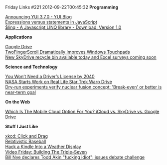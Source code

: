 Friday Links #221
2012-09-22T00:45:32
**Programming**

[Announcing YUI 3.7.0 - YUI Blog](http://www.yuiblog.com/blog/2012/09/18/announcing-yui-3-7-0/)   
[Expressions versus statements in JavaScript](http://www.2ality.com/2012/09/expressions-vs-statements.html)   
[$linq - A Javascript LINQ library - Download: Version 1.0](http://jscriptlinq.codeplex.com/releases/view/94574)

**Applications**

[Google Drive](https://www.google.com/intl/en_US/drive/start/index.html?authuser=0)   
[TwoFingerScroll Dramatically Improves Windows Touchpads](http://lifehacker.com/5943337/twofingerscroll-dramatically-improves-windows-touchpads)   
[New SkyDrive recycle bin available today and Excel surveys coming soon](http://windowsteamblog.com/skydrive/b/skydrive/archive/2012/09/18/new-skydrive-recycle-bin-available-today-and-excel-surveys-coming-soon.aspx)

**Science and Technology**

[You Won’t Need a Driver’s License by 2040](http://www.wired.com/autopia/2012/09/ieee-autonomous-2040/)   
[NASA Starts Work on Real Life Star Trek Warp Drive](http://gizmodo.com/5942634/nasa-starts-development-of-real-life-star-trek-warp-drive?utm_campaign=socialflow_gizmodo_twitter)   
[Dry-run experiments verify nuclear fusion concept: 'Break-even' or better is near-term goal](http://www.sciencedaily.com/releases/2012/09/120917124210.htm)

**On the Web**

[Which Is The Mobile Cloud Option For You? iCloud vs. SkyDrive vs. Google Drive](http://www.makeuseof.com/tag/mobile-cloud-option-icloud-vsskydrive-vsgoogle-drive/)

**Stuff I Just Like**

[xkcd: Click and Drag](http://xkcd.com/1110/)   
[Relativistic Baseball](http://what-if.xkcd.com/1/)   
[Hack a Kindle Into a Weather Display](http://lifehacker.com/5943867/hack-a-kindle-into-a-weather-display)   
[Video Friday: Building The Triple-Seven](http://toolmonger.com/2012/09/21/video-friday-building-the-triple-seven/)   
[Bill Nye declares Todd Akin "fucking idiot"; issues debate challenge](http://boingboing.net/2012/08/30/bill-nye-declares-todd-akin.html)
